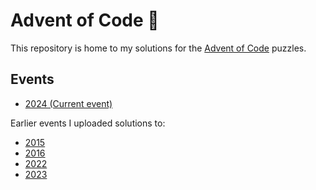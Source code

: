 # Advent of Code 🎄

This repository is home to my solutions for the [Advent of Code](https://adventofcode.com/) puzzles.

## Events

- [2024 (Current event)](./2024/haskell/README.md)

Earlier events I uploaded solutions to:

- [2015](./2015/README.md)
- [2016](./2016/zig/README.md)
- [2022](./2022/rust/)
- [2023](./2023/haskell/)
